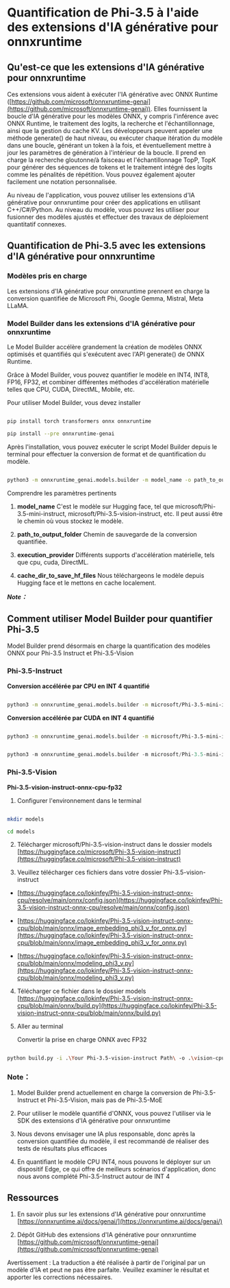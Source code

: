 # **Quantification de Phi-3.5 à l'aide des extensions d'IA générative pour onnxruntime**

## **Qu'est-ce que les extensions d'IA générative pour onnxruntime**

Ces extensions vous aident à exécuter l'IA générative avec ONNX Runtime ([https://github.com/microsoft/onnxruntime-genai](https://github.com/microsoft/onnxruntime-genai)). Elles fournissent la boucle d'IA générative pour les modèles ONNX, y compris l'inférence avec ONNX Runtime, le traitement des logits, la recherche et l'échantillonnage, ainsi que la gestion du cache KV. Les développeurs peuvent appeler une méthode generate() de haut niveau, ou exécuter chaque itération du modèle dans une boucle, générant un token à la fois, et éventuellement mettre à jour les paramètres de génération à l'intérieur de la boucle. Il prend en charge la recherche gloutonne/à faisceau et l'échantillonnage TopP, TopK pour générer des séquences de tokens et le traitement intégré des logits comme les pénalités de répétition. Vous pouvez également ajouter facilement une notation personnalisée.

Au niveau de l'application, vous pouvez utiliser les extensions d'IA générative pour onnxruntime pour créer des applications en utilisant C++/C#/Python. Au niveau du modèle, vous pouvez les utiliser pour fusionner des modèles ajustés et effectuer des travaux de déploiement quantitatif connexes.


## **Quantification de Phi-3.5 avec les extensions d'IA générative pour onnxruntime**

### **Modèles pris en charge**

Les extensions d'IA générative pour onnxruntime prennent en charge la conversion quantifiée de Microsoft Phi, Google Gemma, Mistral, Meta LLaMA.


### **Model Builder dans les extensions d'IA générative pour onnxruntime**

Le Model Builder accélère grandement la création de modèles ONNX optimisés et quantifiés qui s'exécutent avec l'API generate() de ONNX Runtime.

Grâce à Model Builder, vous pouvez quantifier le modèle en INT4, INT8, FP16, FP32, et combiner différentes méthodes d'accélération matérielle telles que CPU, CUDA, DirectML, Mobile, etc.

Pour utiliser Model Builder, vous devez installer

```bash

pip install torch transformers onnx onnxruntime

pip install --pre onnxruntime-genai

```

Après l'installation, vous pouvez exécuter le script Model Builder depuis le terminal pour effectuer la conversion de format et de quantification du modèle.


```bash

python3 -m onnxruntime_genai.models.builder -m model_name -o path_to_output_folder -p precision -e execution_provider -c cache_dir_to_save_hf_files

```

Comprendre les paramètres pertinents

1. **model_name** C'est le modèle sur Hugging face, tel que microsoft/Phi-3.5-mini-instruct, microsoft/Phi-3.5-vision-instruct, etc. Il peut aussi être le chemin où vous stockez le modèle.

2. **path_to_output_folder** Chemin de sauvegarde de la conversion quantifiée.

3. **execution_provider** Différents supports d'accélération matérielle, tels que cpu, cuda, DirectML.

4. **cache_dir_to_save_hf_files** Nous téléchargeons le modèle depuis Hugging face et le mettons en cache localement.




***Note：***

## **Comment utiliser Model Builder pour quantifier Phi-3.5**

Model Builder prend désormais en charge la quantification des modèles ONNX pour Phi-3.5 Instruct et Phi-3.5-Vision

### **Phi-3.5-Instruct**


**Conversion accélérée par CPU en INT 4 quantifié**


```bash

python3 -m onnxruntime_genai.models.builder -m microsoft/Phi-3.5-mini-instruct  -o ./onnx-cpu -p int4 -e cpu -c ./Phi-3.5-mini-instruct

```

**Conversion accélérée par CUDA en INT 4 quantifié**

```bash

python3 -m onnxruntime_genai.models.builder -m microsoft/Phi-3.5-mini-instruct  -o ./onnx-cpu -p int4 -e cuda -c ./Phi-3.5-mini-instruct

```



```python

python3 -m onnxruntime_genai.models.builder -m microsoft/Phi-3.5-mini-instruct  -o ./onnx-cpu -p int4 -e cuda -c ./Phi-3.5-mini-instruct

```


### **Phi-3.5-Vision**

**Phi-3.5-vision-instruct-onnx-cpu-fp32**

1. Configurer l'environnement dans le terminal

```bash

mkdir models

cd models 

```

2. Télécharger microsoft/Phi-3.5-vision-instruct dans le dossier models
[https://huggingface.co/microsoft/Phi-3.5-vision-instruct](https://huggingface.co/microsoft/Phi-3.5-vision-instruct)

3. Veuillez télécharger ces fichiers dans votre dossier Phi-3.5-vision-instruct

- [https://huggingface.co/lokinfey/Phi-3.5-vision-instruct-onnx-cpu/resolve/main/onnx/config.json](https://huggingface.co/lokinfey/Phi-3.5-vision-instruct-onnx-cpu/resolve/main/onnx/config.json)

- [https://huggingface.co/lokinfey/Phi-3.5-vision-instruct-onnx-cpu/blob/main/onnx/image_embedding_phi3_v_for_onnx.py](https://huggingface.co/lokinfey/Phi-3.5-vision-instruct-onnx-cpu/blob/main/onnx/image_embedding_phi3_v_for_onnx.py)

- [https://huggingface.co/lokinfey/Phi-3.5-vision-instruct-onnx-cpu/blob/main/onnx/modeling_phi3_v.py](https://huggingface.co/lokinfey/Phi-3.5-vision-instruct-onnx-cpu/blob/main/onnx/modeling_phi3_v.py)


4. Télécharger ce fichier dans le dossier models
[https://huggingface.co/lokinfey/Phi-3.5-vision-instruct-onnx-cpu/blob/main/onnx/build.py](https://huggingface.co/lokinfey/Phi-3.5-vision-instruct-onnx-cpu/blob/main/onnx/build.py)

5. Aller au terminal

    Convertir la prise en charge ONNX avec FP32


```bash

python build.py -i .\Your Phi-3.5-vision-instruct Path\ -o .\vision-cpu-fp32 -p f32 -e cpu

```


### **Note：**

1. Model Builder prend actuellement en charge la conversion de Phi-3.5-Instruct et Phi-3.5-Vision, mais pas de Phi-3.5-MoE

2. Pour utiliser le modèle quantifié d'ONNX, vous pouvez l'utiliser via le SDK des extensions d'IA générative pour onnxruntime

3. Nous devons envisager une IA plus responsable, donc après la conversion quantifiée du modèle, il est recommandé de réaliser des tests de résultats plus efficaces

4. En quantifiant le modèle CPU INT4, nous pouvons le déployer sur un dispositif Edge, ce qui offre de meilleurs scénarios d'application, donc nous avons complété Phi-3.5-Instruct autour de INT 4


## **Ressources**

1. En savoir plus sur les extensions d'IA générative pour onnxruntime [https://onnxruntime.ai/docs/genai/](https://onnxruntime.ai/docs/genai/)

2. Dépôt GitHub des extensions d'IA générative pour onnxruntime [https://github.com/microsoft/onnxruntime-genai](https://github.com/microsoft/onnxruntime-genai)

Avertissement : La traduction a été réalisée à partir de l'original par un modèle d'IA et peut ne pas être parfaite. Veuillez examiner le résultat et apporter les corrections nécessaires.